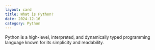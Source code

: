 ```yaml
---
layout: card
title: What is Python?
date: 2024-12-16
category: Python
---
```


Python is a high-level, interpreted, and dynamically typed programming language known for its simplicity and readability.
        